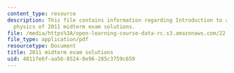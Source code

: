 ```yaml
---
content_type: resource
description: This file contains information regarding Introduction to applied nuclear
  physics of 2011 midterm exam solutions.
file: /media/https%3A/open-learning-course-data-rc.s3.amazonaws.com/22-02-introduction-to-applied-nuclear-physics-spring-2012/4811fe6faa5685248e96285c3759c659_MIT22_02S12_midterm2011sol.pdf
file_type: application/pdf
resourcetype: Document
title: 2011 midterm exam solutions
uid: 4811fe6f-aa56-8524-8e96-285c3759c659
---
```

